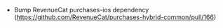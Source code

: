 - Bump RevenueCat purchases-ios dependency (https://github.com/RevenueCat/purchases-hybrid-common/pull/166)
